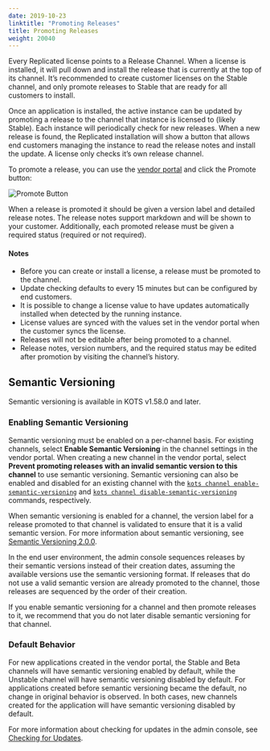 ```yaml
---
date: 2019-10-23
linktitle: "Promoting Releases"
title: Promoting Releases
weight: 20040
---
```


Every Replicated license points to a Release Channel.
When a license is installed, it will pull down and install the release that is currently at the top of its channel.
It’s recommended to create customer licenses on the Stable channel, and only promote releases to Stable that are ready for all customers to install.

Once an application is installed, the active instance can be updated by promoting a release to the channel that instance is licensed to (likely Stable).
Each instance will periodically check for new releases.
When a new release is found, the Replicated installation will show a button that allows end customers managing the instance to read the release notes and install the update.
A license only checks it’s own release channel.

To promote a release, you can use the [vendor portal](https://vendor.replicated.com) and click the Promote button:

![Promote Button](/images/promote-button.png)

When a release is promoted it should be given a version label and detailed release notes.
The release notes support markdown and will be shown to your customer.
Additionally, each promoted release must be given a required status (required or not required).

#### Notes

- Before you can create or install a license, a release must be promoted to the channel.
- Update checking defaults to every 15 minutes but can be configured by end customers.
- It is possible to change a license value to have updates automatically installed when detected by the running instance.
- License values are synced with the values set in the vendor portal when the customer syncs the license.
- Releases will not be editable after being promoted to a channel.
- Release notes, version numbers, and the required status may be edited after promotion by visiting the channel’s history.

## Semantic Versioning

Semantic versioning is available in KOTS v1.58.0 and later.

### Enabling Semantic Versioning

Semantic versioning must be enabled on a per-channel basis. For existing channels, select **Enable Semantic Versioning** in the channel settings in the vendor portal. When creating a new channel in the vendor portal, select **Prevent promoting releases with an invalid semantic version to this channel** to use semantic versioning. Semantic versioning can also be enabled and disabled for an existing channel with the [`kots channel enable-semantic-versioning`](/vendor/cli/channel-enable-semantic-versioning) and [`kots channel disable-semantic-versioning`](/vendor/cli/channel-disable-semantic-versioning) commands, respectively.

When semantic versioning is enabled for a channel, the version label for a release promoted to that channel is validated to ensure that it is a valid semantic version. For more information about semantic versioning, see [Semantic Versioning 2.0.0](https://semver.org). 

In the end user environment, the admin console sequences releases by their semantic versions instead of their creation dates, assuming the available versions use the semantic versioning format. If releases that do not use a valid semantic version are already promoted to the channel, those releases are sequenced by the order of their creation.

If you enable semantic versioning for a channel and then promote releases to it, we recommend that you do not later disable semantic versioning for that channel.

### Default Behavior

For new applications created in the vendor portal, the Stable and Beta channels will have semantic versioning enabled by default, while the Unstable channel will have semantic versioning disabled by default. For applications created before semantic versioning became the default, no change in original behavior is observed. In both cases, new channels created for the application will have semantic versioning disabled by default.

For more information about checking for updates in the admin console, see [Checking for Updates](/kotsadm/updating/updating-kots-apps/#checking-for-updates).

